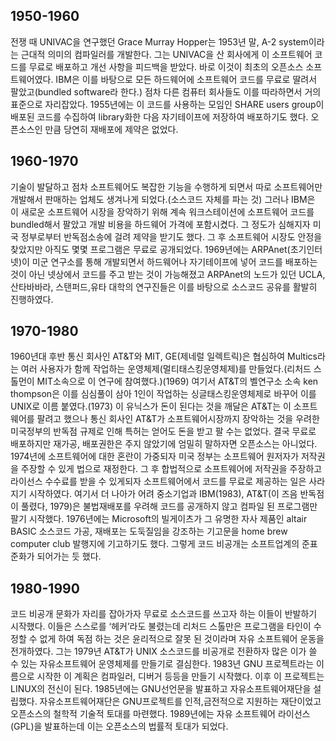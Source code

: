 ## 1950-1960

전쟁 때 UNIVAC을 연구했던 Grace Murray Hopper는 1953년 말, A-2 system이라는 근대적 의미의 컴파일러를 개발한다. 그는 UNIVAC을 산 회사에게 이 소프트웨어 코드를 무료로 배포하고 개선 사항을 피드백을 받았다. 바로 이것이 최초의 오픈소스 소프트웨어였다. IBM은 이를 바탕으로 모든 하드웨어에 소프트웨어 코드를 무료로 딸려서 팔았고\(bundled software라 한다.\) 점차 다른 컴퓨터 회사들도 이를 따라하면서 거의 표준으로 자리잡았다. 1955년에는 이 코드를 사용하는 모임인 SHARE users group이 배포된 코드를 수집하여 library화한 다음 자기테이프에 저장하여 배포하기도 했다. 오픈소스인 만큼 당연히 재배포에 제약은 없었다.

## 1960-1970

기술이 발달하고 점차 소프트웨어도 복잡한 기능을 수행하게 되면서 따로 소프트웨어만 개발해서 판매하는 업체도 생겨나게 되었다.\(소스코드 자체를 파는 것\) 그러나 IBM은 이 새로운 소프트웨어 시장을 장악하기 위해 계속 워크스테이션에 소프트웨어 코드를 bundled해서 팔았고 개발 비용을 하드웨어 가격에 포함시켰다. 그 정도가 심해지자 미국 정부로부터 반독점소송에 걸려 제약을 받기도 했다. 그 후 소프트웨어 시장도 안정을 찾았지만 아직도 몇몇 프로그램은 무료로 공개되었다. 1969년에는 ARPAnet\(초기인터넷\)이 미군 연구소를 통해 개발되면서 하드웨어나 자기테이프에 넣어 코드를 배포하는 것이 아닌 넷상에서 코드를 주고 받는 것이 가능해졌고 ARPAnet의 노드가 있던 UCLA, 산타바바라, 스탠퍼드,유타 대학의 연구진들은 이를 바탕으로 소스코드 공유를 활발히 진행하였다.

## 1970-1980

1960년대 후반 통신 회사인 AT&T와 MIT, GE\(제네럴 일렉트릭\)은 협심하여 Multics라는 여러 사용자가 함께 작업하는 운영체제\(멀티태스킹운영체제\)를 만들었다.\(리처드 스톨먼이 MIT소속으로 이 연구에 참여했다.\)\(1969\) 여기서 AT&T의 벨연구소 소속 ken thompson은 이를 심심풀이 삼아 1인이 작업하는 싱글태스킹운영체제로 바꾸어 이를 UNIX로 이름 붙였다.\(1973\) 이 유닉스가 돈이 된다는 것을 깨달은 AT&T는 이 소프트웨어를 팔려고 했으나 통신 회사인 AT&T가 소프트웨어시장까지 장악하는 것을 우려한 미국정부의 반독점 규제로 인해 특허는 얻어도 돈을 받고 팔 수는 없었다. 결국 무료로 배포하지만 재가공, 배포권한은 주지 않았기에 엄밀히 말하자면 오픈소스는 아니었다. 1974년에 소프트웨어에 대한 혼란이 가중되자 미국 정부는 소프트웨어 원저자가 저작권을 주장할 수 있게 법으로 재정한다. 그 후 합법적으로 소프트웨어에 저작권을 주장하고 라이선스 수수료를 받을 수 있게되자 소프트웨어에서 코드를 무료로 제공하는 일은 사라지기 시작하였다. 여기서 더 나아가 어려 중소기업과 IBM\(1983\), AT&T\(이 즈음 반독점이 풀렸다, 1979\)은 불법재배포를 우려해 코드를 공개하지 않고 컴파일 된 프로그램만 팔기 시작했다. 1976년에는 Microsoft의 빌게이츠가 그 유명한 자사 제품인 altair BASIC 소스코드 가공, 재배포는 도둑질임을 강조하는 기고문을 home brew computer club 발행지에 기고하기도 했다. 그렇게 코드 비공개는 소프트업계의 준표준화가 되어가는 듯 했다.

## 1980-1990

코드 비공개 문화가 자리를 잡아가자 무료로 소스코드를 쓰고자 하는 이들이 반발하기 시작했다. 이들은 스스로를 ‘헤커’라도 불렸는데 리처드 스톨만은 프로그램을 타인이 수정할 수 없게 하여 독점 하는 것은 윤리적으로 잘못 된 것이라며 자유 소프트웨어 운동을 전개하였다. 그는 1979년 AT&T가 UNIX 소스코드를 비공개로 전환하자 많은 이가 쓸 수 있는 자유소프트웨어 운영체제를 만들기로 결심한다. 1983년 GNU 프로젝트라는 이름으로 시작한 이 계획은 컴파일러, 디버거 등등을 만들기 시작했다. 이후 이 프로젝트는 LINUX의 전신이 된다. 1985년에는 GNU선언문을 발표하고 자유소프트웨어재단을 설립했다. 자유소프트웨어재단은 GNU프로젝트를 인적,금전적으로 지원하는 재단이었고 오픈소스의 철학적 기술적 토대를 마련했다. 1989년에는 자유 소프트웨어 라이선스\(GPL\)을 발표하는데 이는 오픈소스의 법률적 토대가 되었다.

